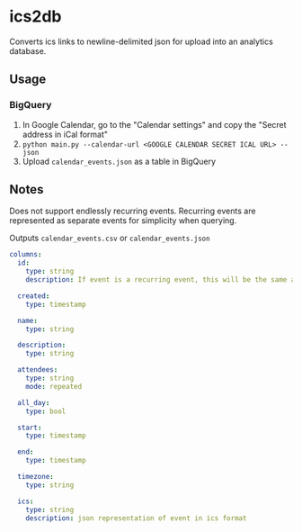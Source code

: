 # ics2db

Converts ics links to newline-delimited json for upload into an analytics database.

## Usage

### BigQuery

1. In Google Calendar, go to the "Calendar settings" and copy the "Secret address in iCal format"
2. `python main.py --calendar-url <GOOGLE CALENDAR SECRET ICAL URL> --json`
3. Upload `calendar_events.json` as a table in BigQuery

## Notes

Does not support endlessly recurring events. Recurring events are represented as separate events for simplicity when querying.

Outputs `calendar_events.csv` or `calendar_events.json`

```yaml
columns:
  id:
    type: string
    description: If event is a recurring event, this will be the same across all events.

  created:
    type: timestamp

  name:
    type: string

  description:
    type: string

  attendees:
    type: string
    mode: repeated

  all_day:
    type: bool

  start:
    type: timestamp

  end:
    type: timestamp

  timezone:
    type: string

  ics:
    type: string
    description: json representation of event in ics format
```
